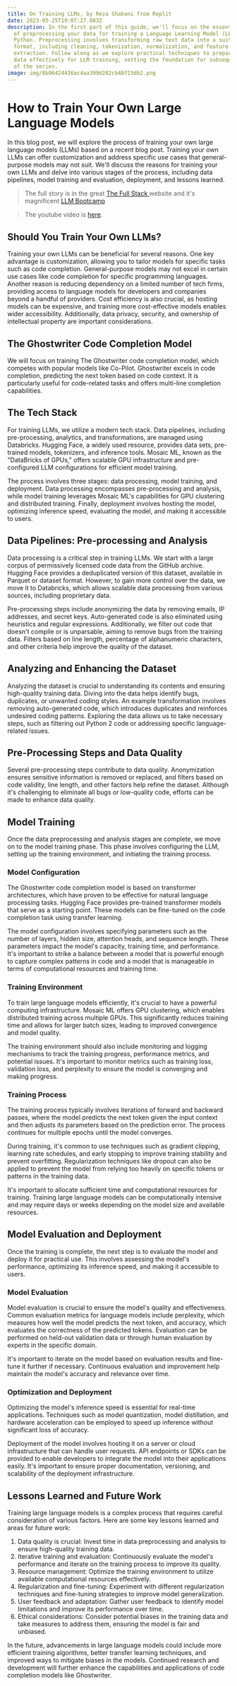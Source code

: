 ```yaml
---
title: On Training LLMs, by Reza Shabani from Replit
date: 2023-05-25T19:07:27.883Z
description: In the first part of this guide, we'll focus on the essential step
  of preprocessing your data for training a Language Learning Model (LLM) in
  Python. Preprocessing involves transforming raw text data into a suitable
  format, including cleaning, tokenization, normalization, and feature
  extraction. Follow along as we explore practical techniques to prepare your
  data effectively for LLM training, setting the foundation for subsequent parts
  of the series.
image: img/8b96424436ac4aa399d202cb48f23db2.png
---
```

# How to Train Your Own Large Language Models

In this blog post, we will explore the process of training your own large language models (LLMs) based on a recent blog post. Training your own LLMs can offer customization and address specific use cases that general-purpose models may not suit. We'll discuss the reasons for training your own LLMs and delve into various stages of the process, including data pipelines, model training and evaluation, deployment, and lessons learned.

> T﻿he full story is in the great [The Full Stack ](https://fullstackdeeplearning.com)website and it's magnificent [LLM Bootcamp](https://fullstackdeeplearning.com/llm-bootcamp/spring-2023/shabani-train-your-own/)


> T﻿he youtube video is [here](https://www.youtube.com/watch?v=roEKOzxilq4).

## Should You Train Your Own LLMs?

Training your own LLMs can be beneficial for several reasons. One key advantage is customization, allowing you to tailor models for specific tasks such as code completion. General-purpose models may not excel in certain use cases like code completion for specific programming languages. Another reason is reducing dependency on a limited number of tech firms, providing access to language models for developers and companies beyond a handful of providers. Cost efficiency is also crucial, as hosting models can be expensive, and training more cost-effective models enables wider accessibility. Additionally, data privacy, security, and ownership of intellectual property are important considerations.

## The Ghostwriter Code Completion Model

We will focus on training The Ghostwriter code completion model, which competes with popular models like Co-Pilot. Ghostwriter excels in code completion, predicting the next token based on code context. It is particularly useful for code-related tasks and offers multi-line completion capabilities.

## The Tech Stack

For training LLMs, we utilize a modern tech stack. Data pipelines, including pre-processing, analytics, and transformations, are managed using Databricks. Hugging Face, a widely used resource, provides data sets, pre-trained models, tokenizers, and inference tools. Mosaic ML, known as the "DataBricks of GPUs," offers scalable GPU infrastructure and pre-configured LLM configurations for efficient model training.

The process involves three stages: data processing, model training, and deployment. Data processing encompasses pre-processing and analysis, while model training leverages Mosaic ML's capabilities for GPU clustering and distributed training. Finally, deployment involves hosting the model, optimizing inference speed, evaluating the model, and making it accessible to users.

## Data Pipelines: Pre-processing and Analysis

Data processing is a critical step in training LLMs. We start with a large corpus of permissively licensed code data from the GitHub archive. Hugging Face provides a deduplicated version of this dataset, available in Parquet or dataset format. However, to gain more control over the data, we move it to Databricks, which allows scalable data processing from various sources, including proprietary data.

Pre-processing steps include anonymizing the data by removing emails, IP addresses, and secret keys. Auto-generated code is also eliminated using heuristics and regular expressions. Additionally, we filter out code that doesn't compile or is unparsable, aiming to remove bugs from the training data. Filters based on line length, percentage of alphanumeric characters, and other criteria help improve the quality of the dataset.

## Analyzing and Enhancing the Dataset

Analyzing the dataset is crucial to understanding its contents and ensuring high-quality training data. Diving into the data helps identify bugs, duplicates, or unwanted coding styles. An example transformation involves removing auto-generated code, which introduces duplicates and reinforces undesired coding patterns. Exploring the data allows us to take necessary steps, such as filtering out Python 2 code or addressing specific language-related issues.

## Pre-Processing Steps and Data Quality

Several pre-processing steps contribute to data quality. Anonymization ensures sensitive information is removed or replaced, and filters based on code validity, line length, and other factors help refine the dataset. Although it's challenging to eliminate all bugs or low-quality code, efforts can be made to enhance data quality.

## Model Training

Once the data preprocessing and analysis stages are complete, we move on to the model training phase. This phase involves configuring the LLM, setting up the training environment, and initiating the training process.

### Model Configuration

The Ghostwriter code completion model is based on transformer architectures, which have proven to be effective for natural language processing tasks. Hugging Face provides pre-trained transformer models that serve as a starting point. These models can be fine-tuned on the code completion task using transfer learning.

The model configuration involves specifying parameters such as the number of layers, hidden size, attention heads, and sequence length. These parameters impact the model's capacity, training time, and performance. It's important to strike a balance between a model that is powerful enough to capture complex patterns in code and a model that is manageable in terms of computational resources and training time.

### Training Environment

To train large language models efficiently, it's crucial to have a powerful computing infrastructure. Mosaic ML offers GPU clustering, which enables distributed training across multiple GPUs. This significantly reduces training time and allows for larger batch sizes, leading to improved convergence and model quality.

The training environment should also include monitoring and logging mechanisms to track the training progress, performance metrics, and potential issues. It's important to monitor metrics such as training loss, validation loss, and perplexity to ensure the model is converging and making progress.

### Training Process

The training process typically involves iterations of forward and backward passes, where the model predicts the next token given the input context and then adjusts its parameters based on the prediction error. The process continues for multiple epochs until the model converges.

During training, it's common to use techniques such as gradient clipping, learning rate schedules, and early stopping to improve training stability and prevent overfitting. Regularization techniques like dropout can also be applied to prevent the model from relying too heavily on specific tokens or patterns in the training data.

It's important to allocate sufficient time and computational resources for training. Training large language models can be computationally intensive and may require days or weeks depending on the model size and available resources.

## Model Evaluation and Deployment

Once the training is complete, the next step is to evaluate the model and deploy it for practical use. This involves assessing the model's performance, optimizing its inference speed, and making it accessible to users.

### Model Evaluation

Model evaluation is crucial to ensure the model's quality and effectiveness. Common evaluation metrics for language models include perplexity, which measures how well the model predicts the next token, and accuracy, which evaluates the correctness of the predicted tokens. Evaluation can be performed on held-out validation data or through human evaluation by experts in the specific domain.

It's important to iterate on the model based on evaluation results and fine-tune it further if necessary. Continuous evaluation and improvement help maintain the model's accuracy and relevance over time.

### Optimization and Deployment

Optimizing the model's inference speed is essential for real-time applications. Techniques such as model quantization, model distillation, and hardware acceleration can be employed to speed up inference without significant loss of accuracy.

Deployment of the model involves hosting it on a server or cloud infrastructure that can handle user requests. API endpoints or SDKs can be provided to enable developers to integrate the model into their applications easily. It's important to ensure proper documentation, versioning, and scalability of the deployment infrastructure.

## Lessons Learned and Future Work

Training large language models is a complex process that requires careful consideration of various factors. Here are some key lessons learned and areas for future work:

1. Data quality is crucial: Invest time in data preprocessing and analysis to ensure high-quality training data.
2. Iterative training and evaluation: Continuously evaluate the model's performance and iterate on the training process to improve its quality.
3. Resource management: Optimize the training environment to utilize available computational resources effectively.
4. Regularization and fine-tuning: Experiment with different regularization techniques and fine-tuning strategies to improve model generalization.
5. User feedback and adaptation: Gather user feedback to identify model limitations and improve its performance over time.
6. Ethical considerations: Consider potential biases in the training data and take measures to address them, ensuring the model is fair and unbiased.

In the future, advancements in large language models could include more efficient training algorithms, better transfer learning techniques, and improved ways to mitigate biases in the models. Continued research and development will further enhance the capabilities and applications of code completion models like Ghostwriter.